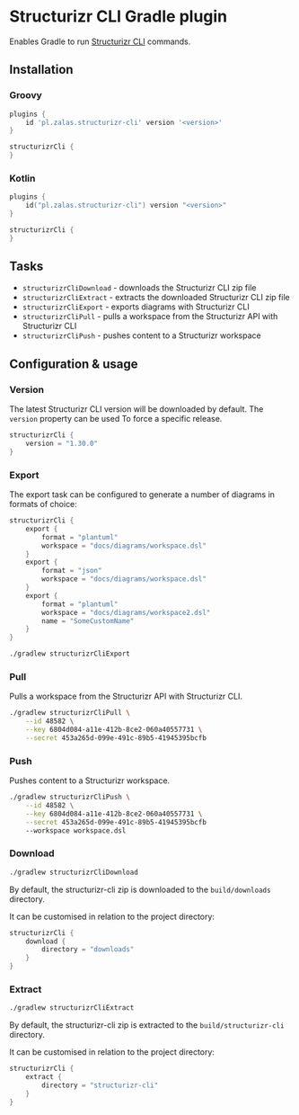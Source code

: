 # Structurizr CLI Gradle plugin

Enables Gradle to run [Structurizr CLI](https://github.com/structurizr/cli) commands.

## Installation

### Groovy

```groovy
plugins {
    id 'pl.zalas.structurizr-cli' version '<version>'
}

structurizrCli {
}
```

### Kotlin

```kotlin
plugins {
    id("pl.zalas.structurizr-cli") version "<version>"
}

structurizrCli {
}
```

## Tasks

* `structurizrCliDownload` - downloads the Structurizr CLI zip file
* `structurizrCliExtract` - extracts the downloaded Structurizr CLI zip file
* `structurizrCliExport` - exports diagrams with Structurizr CLI
* `structurizrCliPull` - pulls a workspace from the Structurizr API with Structurizr CLI
* `structurizrCliPush` - pushes content to a Structurizr workspace

## Configuration & usage

### Version

The latest Structurizr CLI version will be downloaded by default.
The `version` property can be used To force a specific release.

```kotlin
structurizrCli {
    version = "1.30.0"
}
```

### Export

The export task can be configured to generate a number of diagrams in formats of choice:

```kotlin
structurizrCli {
    export {
        format = "plantuml"
        workspace = "docs/diagrams/workspace.dsl"
    }
    export {
        format = "json"
        workspace = "docs/diagrams/workspace.dsl"
    }
    export {
        format = "plantuml"
        workspace = "docs/diagrams/workspace2.dsl"
        name = "SomeCustomName"
    }
}
```

```bash
./gradlew structurizrCliExport
```

### Pull

Pulls a workspace from the Structurizr API with Structurizr CLI.

```bash
./gradlew structurizrCliPull \
    --id 48582 \
    --key 6804d084-a11e-412b-8ce2-060a40557731 \
    --secret 453a265d-099e-491c-89b5-41945395bcfb
```

### Push

Pushes content to a Structurizr workspace.

```bash
./gradlew structurizrCliPush \
    --id 48582 \
    --key 6804d084-a11e-412b-8ce2-060a40557731 \
    --secret 453a265d-099e-491c-89b5-41945395bcfb
    --workspace workspace.dsl
```

### Download

```bash
./gradlew structurizrCliDownload
```

By default, the structurizr-cli zip is downloaded to the `build/downloads` directory.

It can be customised in relation to the project directory:

```kotlin
structurizrCli {
    download {
        directory = "downloads"
    }
}
```

### Extract

```bash
./gradlew structurizrCliExtract
```

By default, the structurizr-cli zip is extracted to the `build/structurizr-cli` directory.

It can be customised in relation to the project directory:

```kotlin
structurizrCli {
    extract {
        directory = "structurizr-cli"
    }
}
```
